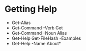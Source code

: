 # Getting Help
- Get-Alias
- Get-Command -Verb Get
- Get-Command -Noun Alias
- Get-Help Get-FileHash -Examples
- Get-Help -Name About*
